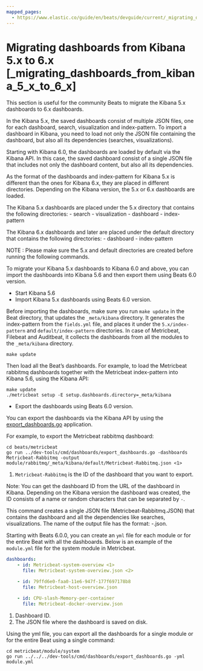 ```yaml
---
mapped_pages:
  - https://www.elastic.co/guide/en/beats/devguide/current/_migrating_dashboards_from_kibana_5_x_to_6_x.html
---
```


# Migrating dashboards from Kibana 5.x to 6.x [_migrating_dashboards_from_kibana_5_x_to_6_x]

This section is useful for the community Beats to migrate the Kibana 5.x dashboards to 6.x dashboards.

In the Kibana 5.x, the saved dashboards consist of multiple JSON files, one for each dashboard, search, visualization and index-pattern. To import a dashboard in Kibana, you need to load not only the JSON file containing the dashboard, but also all its dependencies (searches, visualizations).

Starting with Kibana 6.0, the dashboards are loaded by default via the Kibana API. In this case, the saved dashboard consist of a single JSON file that includes not only the dashboard content, but also all its dependencies.

As the format of the dashboards and index-pattern for Kibana 5.x is different than the ones for Kibana 6.x, they are placed in different directories. Depending on the Kibana version, the 5.x or 6.x dashboards are loaded.

The Kibana 5.x dashboards are placed under the 5.x directory that contains the following directories: - search - visualization - dashboard - index-pattern

The Kibana 6.x dashboards and later are placed under the default directory that contains the following directories: - dashboard - index-pattern

NOTE
:   Please make sure the 5.x and default directories are created before running the following commands.

To migrate your Kibana 5.x dashboards to Kibana 6.0 and above, you can import the dashboards into Kibana 5.6 and then export them using Beats 6.0 version.

* Start Kibana 5.6
* Import Kibana 5.x dashboards using Beats 6.0 version.

Before importing the dashboards, make sure you run `make update` in the Beat directory, that updates the `_meta/kibana` directory. It generates the index-pattern from the `fields.yml` file, and places it under the `5.x/index-pattern` and `default/index-pattern` directories. In case of Metricbeat, Filebeat and Auditbeat, it collects the dashboards from all the modules to the `_meta/kibana` directory.

```shell
make update
```

Then load all the Beat’s dashboards. For example, to load the Metricbeat rabbitmq dashboards together with the Metricbeat index-pattern into Kibana 5.6, using the Kibana API:

```shell
make update
./metricbeat setup -E setup.dashboards.directory=_meta/kibana
```

* Export the dashboards using Beats 6.0 version.

You can export the dashboards via the Kibana API by using the [export_dashboards.go](https://github.com/elastic/beats/blob/main/dev-tools/cmd/dashboards/export_dashboards.go) application.

For example, to export the Metricbeat rabbitmq dashboard:

```shell
cd beats/metricbeat
go run ../dev-tools/cmd/dashboards/export_dashboards.go -dashboards Metricbeat-Rabbitmq -output
module/rabbitmq/_meta/kibana/default/Metricbeat-Rabbitmq.json <1>
```

1. `Metricbeat-Rabbitmq` is the ID of the dashboard that you want to export.


Note: You can get the dashboard ID from the URL of the dashboard in Kibana. Depending on the Kibana version the dashboard was created, the ID consists of a name or random characters that can be separated by `-`.

This command creates a single JSON file (Metricbeat-Rabbitmq.JSON) that contains the dashboard and all the dependencies like searches, visualizations. The name of the output file has the format: <Beat name>-<module name>.json.

Starting with Beats 6.0.0, you can create an `yml` file for each module or for the entire Beat with all the dashboards. Below is an example of the `module.yml` file for the system module in Metricbeat.

```yaml
dashboards:
    - id: Metricbeat-system-overview <1>
      file: Metricbeat-system-overview.json <2>

    - id: 79ffd6e0-faa0-11e6-947f-177f697178b8
      file: Metricbeat-host-overview.json

    - id: CPU-slash-Memory-per-container
      file: Metricbeat-docker-overview.json
```

1. Dashboard ID.
2. The JSON file where the dashboard is saved on disk.


Using the yml file, you can export all the dashboards for a single module or for the entire Beat using a single command:

```shell
cd metricbeat/module/system
go run ../../../dev-tools/cmd/dashboards/export_dashboards.go -yml module.yml
```

